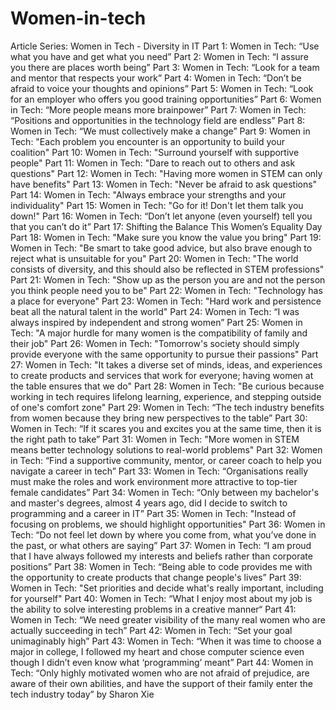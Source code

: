 # Women-in-tech
Article Series: Women in Tech - Diversity in IT
Part 1: Women in Tech: “Use what you have and get what you need”
Part 2: Women in Tech: “I assure you there are places worth being”
Part 3: Women in Tech: “Look for a team and mentor that respects your work”
Part 4: Women in Tech: “Don’t be afraid to voice your thoughts and opinions”
Part 5: Women in Tech: “Look for an employer who offers you good training opportunities”
Part 6: Women in Tech: “More people means more brainpower”
Part 7: Women in Tech: “Positions and opportunities in the technology field are endless”
Part 8: Women in Tech: “We must collectively make a change”
Part 9: Women in Tech: "Each problem you encounter is an opportunity to build your coalition"
Part 10: Women in Tech: "Surround yourself with supportive people"
Part 11: Women in Tech: "Dare to reach out to others and ask questions"
Part 12: Women in Tech: "Having more women in STEM can only have benefits"
Part 13: Women in Tech: "Never be afraid to ask questions"
Part 14: Women in Tech: "Always embrace your strengths and your individuality"
Part 15: Women in Tech: "Go for it! Don't let them talk you down!"
Part 16: Women in Tech: “Don’t let anyone (even yourself) tell you that you can’t do it”
Part 17: Shifting the Balance This Women’s Equality Day
Part 18: Women in Tech: "Make sure you know the value you bring"
Part 19: Women in Tech: "Be smart to take good advice, but also brave enough to reject what is unsuitable for you"
Part 20: Women in Tech: "The world consists of diversity, and this should also be reflected in STEM professions"
Part 21: Women in Tech: "Show up as the person you are and not the person you think people need you to be"
Part 22: Women in Tech: "Technology has a place for everyone"
Part 23: Women in Tech: "Hard work and persistence beat all the natural talent in the world"
Part 24: Women in Tech: “I was always inspired by independent and strong women”
Part 25: Women in Tech: "A major hurdle for many women is the compatibility of family and their job"
Part 26: Women in Tech: "Tomorrow's society should simply provide everyone with the same opportunity to pursue their passions"
Part 27: Women in Tech: "It takes a diverse set of minds, ideas, and experiences to create products and services that work for everyone; having women at the table ensures that we do"
Part 28: Women in Tech: "Be curious because working in tech requires lifelong learning, experience, and stepping outside of one's comfort zone"
Part 29: Women in Tech: “The tech industry benefits from women because they bring new perspectives to the table”
Part 30: Women in Tech: “If it scares you and excites you at the same time, then it is the right path to take”
Part 31: Women in Tech: "More women in STEM means better technology solutions to real-world problems"
Part 32: Women in Tech: “Find a supportive community, mentor, or career coach to help you navigate a career in tech”
Part 33: Women in Tech: “Organisations really must make the roles and work environment more attractive to top-tier female candidates”
Part 34: Women in Tech: “Only between my bachelor's and master's degrees, almost 4 years ago, did I decide to switch to programming and a career in IT”
Part 35: Women in Tech: "Instead of focusing on problems, we should highlight opportunities"
Part 36: Women in Tech: “Do not feel let down by where you come from, what you’ve done in the past, or what others are saying”
Part 37: Women in Tech: “I am proud that I have always followed my interests and beliefs rather than corporate positions”
Part 38: Women in Tech: “Being able to code provides me with the opportunity to create products that change people's lives”
Part 39: Women in Tech: "Set priorities and decide what's really important, including for yourself"
Part 40: Women in Tech: “What I enjoy most about my job is the ability to solve interesting problems in a creative manner“
Part 41: Women in Tech: “We need greater visibility of the many real women who are actually succeeding in tech”
Part 42: Women in Tech: “Set your goal unimaginably high”
Part 43: Women in Tech: “When it was time to choose a major in college, I followed my heart and chose computer science even though I didn’t even know what ‘programming’ meant”
Part 44: Women in Tech: “Only highly motivated women who are not afraid of prejudice, are aware of their own abilities, and have the support of their family enter the tech industry today”
by  Sharon Xie
